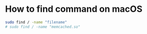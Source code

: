 # How to find command on macOS

```bash
sudo find / -name "filename"
# sudo find / -name "memcached.so"
```

